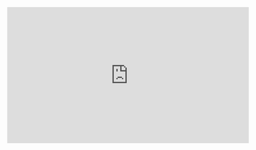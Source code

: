 <iframe width="560" height="315" src="https://www.youtube.com/embed/NeqB-O1M7IY?si=Wd5ospHksp18Gr8n" title="YouTube video player" frameborder="0" allow="accelerometer; autoplay; clipboard-write; encrypted-media; gyroscope; picture-in-picture; web-share" referrerpolicy="strict-origin-when-cross-origin" allowfullscreen></iframe>